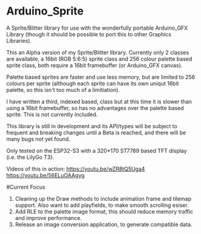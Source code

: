 # Arduino_Sprite
A Sprite/Blitter library for use with the wonderfully portable Arduino_GFX Library (though it should be possible to port this to other Graphics Libraries). 

This an Alpha version of my Sprite/Blitter library. Currently only 2 classes are available, a 16bit (RGB 5:6:5) sprite class and 256 colour palette based sprite class, both require a 16bit framebuffer (or Arduino_GFX canvas). 

Palette based sprites are faster and use less memory, but are limited to 256 colours per sprite (although each sprite can have its own uniqut 16bit palette, so this isn't too much of a limitiation). 

I have written a third, indexed based, class but at this time it is slower than using a 16bit framebuffer, so has no advantages over the palette based sprite. This is not currently included.

This library is still in development and its API/types will be subject to frequent and breaking changes until a Beta is reached, and there will be many bugs not yet found.

Only tested on the ESP32-S3 with a 320*170 ST7789 based TFT display (i.e. the LilyGo T3).

Videos of this in action:
https://youtu.be/wZR8tQ5Uga4
https://youtu.be/56ELuOAAgyg

#Current Focus
1. Cleaning up the Draw methods to include animation frame and tilemap support. Also want to add playfields, to make smooth scrolling esiser.
2. Add RLE to the palette image format, this should reduce memory traffic and improve performance.
3. Release an image conversion application, to generate compatible data.

